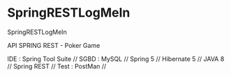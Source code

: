 # SpringRESTLogMeIn
SpringRESTLogMeIn

API SPRING REST - Poker Game

IDE : Spring Tool Suite 
// SGBD : MySQL 
// Spring 5 
// Hibernate 5 
// JAVA 8 
// Spring REST 
// Test : PostMan //
